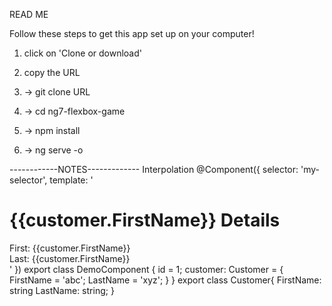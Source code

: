 READ ME

Follow these steps to get this app set up on your computer!

1. click on 'Clone or download'

2. copy the URL



3. -> git clone URL 

4. -> cd ng7-flexbox-game

5. -> npm install

6. -> ng serve -o 

------------NOTES-------------
Interpolation
@Component({
  selector: 'my-selector',
  template: '
  <h1>{{customer.FirstName}} Details</h1>
  <div>First: {{customer.FirstName}}</div>
  <div>Last: {{customer.FirstName}}</div>
  '
})
export class DemoComponent {
  id = 1;
  customer: Customer = {
    FirstName = 'abc';
    LastName = 'xyz';
  }
}
export class Customer{
  FirstName: string
  LastName: string;
}